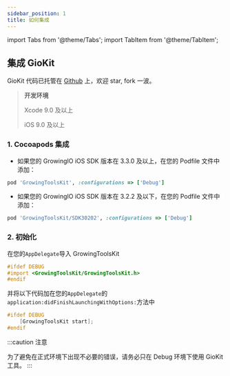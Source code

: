 ```yaml
---
sidebar_position: 1
title: 如何集成
---
```


import Tabs from '@theme/Tabs';
import TabItem from '@theme/TabItem';

## 集成 GioKit

GioKit 代码已托管在 [Github](https://github.com/growingio/growingio-sdk-ios-toolskit) 上，欢迎 star, fork 一波。

> **开发环境**
>
> Xcode 9.0 及以上
>
> iOS 9.0 及以上

### 1. Cocoapods 集成
- 如果您的 GrowingIO iOS SDK 版本在 3.3.0 及以上，在您的 Podfile 文件中添加：

```ruby
pod 'GrowingToolsKit', :configurations => ['Debug']
```

- 如果您的 GrowingIO iOS SDK 版本在 3.2.2 及以下，在您的 Podfile 文件中添加：

```ruby
pod 'GrowingToolsKit/SDK30202', :configurations => ['Debug']
```

### 2. 初始化

在您的`AppDelegate`导入 GrowingToolsKit

```objective-c
#ifdef DEBUG
#import <GrowingToolsKit/GrowingToolsKit.h>
#endif
```

并将以下代码加在您的`AppDelegate`的`application:didFinishLaunchingWithOptions:`方法中

```objective-c
#ifdef DEBUG
    [GrowingToolsKit start];
#endif
```

:::caution 注意

为了避免在正式环境下出现不必要的错误，请务必只在 Debug 环境下使用 GioKit 工具。
:::
